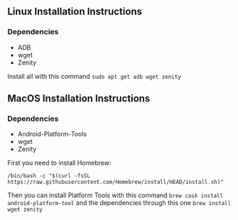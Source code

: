 ## Linux Installation Instructions

### Dependencies
- ADB
- wget
- Zenity

Install all with this command `sudo apt get adb wget zenity`

## MacOS Installation Instructions

### Dependencies
- Android-Platform-Tools
- wget
- Zenity

First you need to install Homebrew:

```
/bin/bash -c "$(curl -fsSL https://raw.githubusercontent.com/Homebrew/install/HEAD/install.sh)"
```

Then you can install Platform Tools with this command `brew cask install android-platform-tool` and the dependencies through this one `brew install wget zenity`
